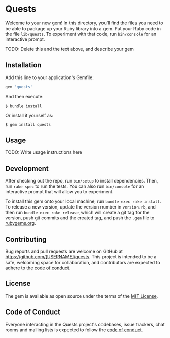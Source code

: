 # Quests

Welcome to your new gem! In this directory, you'll find the files you need to be able to package up your Ruby library into a gem. Put your Ruby code in the file `lib/quests`. To experiment with that code, run `bin/console` for an interactive prompt.

TODO: Delete this and the text above, and describe your gem

## Installation

Add this line to your application's Gemfile:

```ruby
gem 'quests'
```

And then execute:

    $ bundle install

Or install it yourself as:

    $ gem install quests

## Usage

TODO: Write usage instructions here

## Development

After checking out the repo, run `bin/setup` to install dependencies. Then, run `rake spec` to run the tests. You can also run `bin/console` for an interactive prompt that will allow you to experiment.

To install this gem onto your local machine, run `bundle exec rake install`. To release a new version, update the version number in `version.rb`, and then run `bundle exec rake release`, which will create a git tag for the version, push git commits and the created tag, and push the `.gem` file to [rubygems.org](https://rubygems.org).

## Contributing

Bug reports and pull requests are welcome on GitHub at https://github.com/[USERNAME]/quests. This project is intended to be a safe, welcoming space for collaboration, and contributors are expected to adhere to the [code of conduct](https://github.com/[USERNAME]/quests/blob/master/CODE_OF_CONDUCT.md).

## License

The gem is available as open source under the terms of the [MIT License](https://opensource.org/licenses/MIT).

## Code of Conduct

Everyone interacting in the Quests project's codebases, issue trackers, chat rooms and mailing lists is expected to follow the [code of conduct](https://github.com/[USERNAME]/quests/blob/master/CODE_OF_CONDUCT.md).
